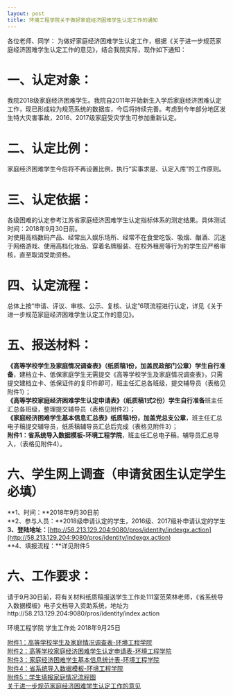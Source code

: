 ```yaml
---
layout: post
title: 环境工程学院关于做好家庭经济困难学生认定工作的通知
---
```


各位老师、同学：
为做好家庭经济困难学生认定工作，根据《关于进一步规范家庭经济困难学生认定工作的意见》，结合我院实际，现作如下通知：

<!--more-->

# 一、认定对象：    
我院2018级家庭经济困难学生。我院自2011年开始新生入学后家庭经济困难认定工作，现已形成较为规范系统的数据库，今后将持续完善。考虑到今年部分地区发生特大灾害事故，2016、2017级家庭受灾学生可参加重新认定。    

# 二、认定比例：    
家庭经济困难学生今后将不再设置比例，执行“实事求是、认定入库”的工作原则。    

# 三、认定依据：    
各级困难的认定参考江苏省家庭经济困难学生认定指标体系的测定结果。具体测试时间：2018年9月30日前。    
对使用高档数码产品、经常出入娱乐场所、经常不在食堂吃饭、吸烟、酗酒、沉迷于网络游戏、使用高档化妆品、穿着名牌服装、在校外租房等行为的学生应严格审核，直至取消受助资格。    

# 四、认定流程：    
总体上按“申请、评议、审核、公示、复核、认定”6项流程进行认定，详见《关于进一步规范家庭经济困难学生认定工作的意见》。    

# 五、报送材料：    
**《高等学校学生及家庭情况调查表》（纸质稿1份，加盖民政部门公章）学生自行准备**，建档立卡、低保家庭学生无需提交《高等学校学生及家庭情况调查表》，只需提交建档立卡、低保证件的复印件即可，班主任汇总各班级，提交辅导员（表格见附件1）；    
**《高等学校家庭经济困难学生认定申请表》（纸质稿1式2份）学生自行准备**班主任汇总各班级，整理提交辅导员（表格见附件2）；    
**《家庭经济困难学生基本信息汇总表》纸质稿1份，加盖党总支公章**，班主任汇总电子稿提交辅导员，纸质稿辅导员汇总后完成（表格见附件3）；    
**附件1：省系统导入数据模板-环境工程学院**，班主任汇总电子稿，辅导员汇总导入，（表格见附件4）。    

# 六、学生网上调查（申请贫困生认定学生必填）    
**1、时间：**2018年9月30日前    
**2、参与人员：**2018级申请认定的学生，2016级、2017级补申请认定的学生    
**3、登陆地址：**[http://58.213.129.204:9080/pros/identity/indexgx.action](http://58.213.129.204:9080/pros/identity/indexgx.action)    
**4、填报流程：**详见附件5


# 六、工作要求：    
请于9月30日前，将有关材料纸质稿报送学生工作处111室范荣林老师，《省系统导入数据模板》电子文档导入资助系统，地址为http://58.213.129.204:9080/pros/identity/index.action

环境工程学院
学生工作处
2018年9月25日

[附件1：高等学校学生及家庭情况调查表-环境工程学院](https://share.weiyun.com/54gaj2z)    
[附件2：高等学校家庭经济困难学生认定申请表-环境工程学院](https://share.weiyun.com/5Zi01pl)    
[附件3：家庭经济困难学生基本信息统计表-环境工程学院](https://share.weiyun.com/5qd2k8V)    
[附件4：省系统导入数据模板-环境工程学院](https://share.weiyun.com/5lCL0zj)    
[附件5：学生填报家庭情况流程图](https://share.weiyun.com/5A5HNo0)    
[关于进一步规范家庭经济困难学生认定工作的意见](https://share.weiyun.com/547KNEw)    

